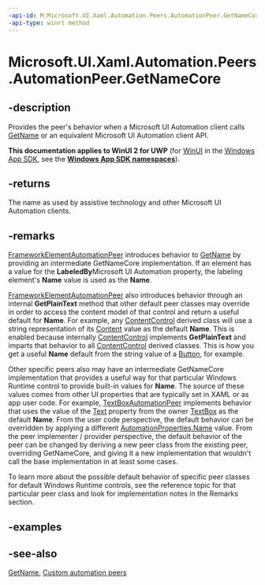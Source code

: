 ```yaml
---
-api-id: M:Microsoft.UI.Xaml.Automation.Peers.AutomationPeer.GetNameCore
-api-type: winrt method
---
```


<!-- Method syntax
virtual protected string GetNameCore()
-->

# Microsoft.UI.Xaml.Automation.Peers.AutomationPeer.GetNameCore

## -description
Provides the peer's behavior when a Microsoft UI Automation client calls [GetName](automationpeer_getname_1386609741.md) or an equivalent Microsoft UI Automation client API.

**This documentation applies to WinUI 2 for UWP** (for [WinUI](/windows/apps/winui/winui3/) in the [Windows App SDK](/windows/apps/windows-app-sdk/), see the **[Windows App SDK namespaces](/windows/windows-app-sdk/api/winrt/)**).

## -returns
The name as used by assistive technology and other Microsoft UI Automation clients.

## -remarks
[FrameworkElementAutomationPeer](frameworkelementautomationpeer.md) introduces behavior to [GetName](automationpeer_getname_1386609741.md) by providing an intermediate GetNameCore implementation. If an element has a value for the **LabeledBy**Microsoft UI Automation property, the labeling element's **Name** value is used as the **Name**.

[FrameworkElementAutomationPeer](frameworkelementautomationpeer.md) also introduces behavior through an internal **GetPlainText** method that other default peer classes may override in order to access the content model of that control and return a useful default for **Name**. For example, any [ContentControl](../microsoft.ui.xaml.controls/contentcontrol.md) derived class will use a string representation of its [Content](../microsoft.ui.xaml.controls/contentcontrol_content.md) value as the default **Name**. This is enabled because internally [ContentControl](../microsoft.ui.xaml.controls/contentcontrol.md) implements **GetPlainText** and imparts that behavior to all [ContentControl](../microsoft.ui.xaml.controls/contentcontrol.md) derived classes. This is how you get a useful **Name** default from the string value of a [Button](../microsoft.ui.xaml.controls/button.md), for example.

Other specific peers also may have an intermediate GetNameCore implementation that provides a useful way for that particular Windows Runtime control to provide built-in values for **Name**. The source of these values comes from other UI properties that are typically set in XAML or as app user code. For example, [TextBoxAutomationPeer](textboxautomationpeer.md) implements behavior that uses the value of the [Text](../microsoft.ui.xaml.controls/textbox_text.md) property from the owner [TextBox](../microsoft.ui.xaml.controls/textbox.md) as the default **Name**. From the user code perspective, the default behavior can be overridden by applying a different [AutomationProperties.Name](/windows/winui/api/microsoft.ui.xaml.automation.automationproperties#xaml-attached-properties) value. From the peer implementer / provider perspective, the default behavior of the peer can be changed by deriving a new peer class from the existing peer, overriding GetNameCore, and giving it a new implementation that wouldn't call the base implementation in at least some cases.

To learn more about the possible default behavior of specific peer classes for default Windows Runtime controls, see the reference topic for that particular peer class and look for implementation notes in the Remarks section.

## -examples

## -see-also
[GetName](automationpeer_getname_1386609741.md), [Custom automation peers](/windows/uwp/accessibility/custom-automation-peers)
